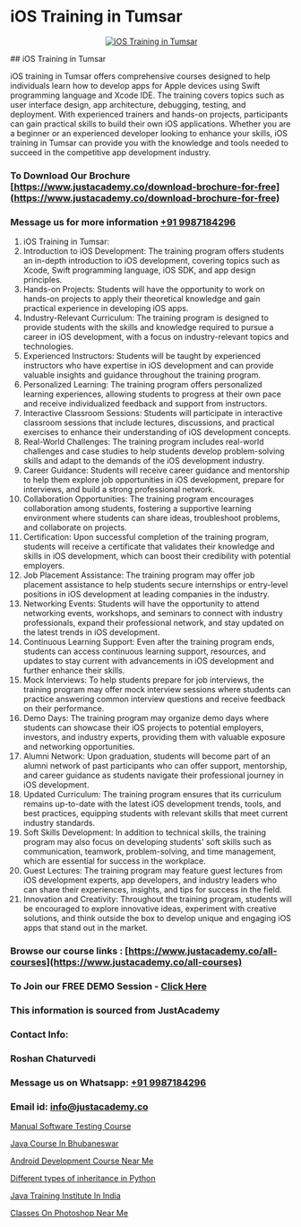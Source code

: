 # iOS Training in Tumsar

<p align="center">
  <a href="https://justacademy.co/course-detail/ios-training">
    <img src="https://justacademy.co/storage2/course_image/1676636008_course_image.webp" alt="iOS Training in Tumsar">
  </a>
</p>
## iOS Training in Tumsar

iOS training in Tumsar offers comprehensive courses designed to help individuals learn how to develop apps for Apple devices using Swift programming language and Xcode IDE. The training covers topics such as user interface design, app architecture, debugging, testing, and deployment. With experienced trainers and hands-on projects, participants can gain practical skills to build their own iOS applications. Whether you are a beginner or an experienced developer looking to enhance your skills, iOS training in Tumsar can provide you with the knowledge and tools needed to succeed in the competitive app development industry.
### To Download Our Brochure [https://www.justacademy.co/download-brochure-for-free](https://www.justacademy.co/download-brochure-for-free)
### Message us for more information [+91 9987184296](https://api.whatsapp.com/send?phone=919987184296)
1) iOS Training in Tumsar:
1) Introduction to iOS Development: The training program offers students an in-depth introduction to iOS development, covering topics such as Xcode, Swift programming language, iOS SDK, and app design principles.
2) Hands-on Projects: Students will have the opportunity to work on hands-on projects to apply their theoretical knowledge and gain practical experience in developing iOS apps.
3) Industry-Relevant Curriculum: The training program is designed to provide students with the skills and knowledge required to pursue a career in iOS development, with a focus on industry-relevant topics and technologies.
4) Experienced Instructors: Students will be taught by experienced instructors who have expertise in iOS development and can provide valuable insights and guidance throughout the training program.
5) Personalized Learning: The training program offers personalized learning experiences, allowing students to progress at their own pace and receive individualized feedback and support from instructors.
6) Interactive Classroom Sessions: Students will participate in interactive classroom sessions that include lectures, discussions, and practical exercises to enhance their understanding of iOS development concepts.
7) Real-World Challenges: The training program includes real-world challenges and case studies to help students develop problem-solving skills and adapt to the demands of the iOS development industry.
8) Career Guidance: Students will receive career guidance and mentorship to help them explore job opportunities in iOS development, prepare for interviews, and build a strong professional network.
9) Collaboration Opportunities: The training program encourages collaboration among students, fostering a supportive learning environment where students can share ideas, troubleshoot problems, and collaborate on projects.
10) Certification: Upon successful completion of the training program, students will receive a certificate that validates their knowledge and skills in iOS development, which can boost their credibility with potential employers.
11) Job Placement Assistance: The training program may offer job placement assistance to help students secure internships or entry-level positions in iOS development at leading companies in the industry.
12) Networking Events: Students will have the opportunity to attend networking events, workshops, and seminars to connect with industry professionals, expand their professional network, and stay updated on the latest trends in iOS development.
13) Continuous Learning Support: Even after the training program ends, students can access continuous learning support, resources, and updates to stay current with advancements in iOS development and further enhance their skills.
14) Mock Interviews: To help students prepare for job interviews, the training program may offer mock interview sessions where students can practice answering common interview questions and receive feedback on their performance.
15) Demo Days: The training program may organize demo days where students can showcase their iOS projects to potential employers, investors, and industry experts, providing them with valuable exposure and networking opportunities.
16) Alumni Network: Upon graduation, students will become part of an alumni network of past participants who can offer support, mentorship, and career guidance as students navigate their professional journey in iOS development.
17) Updated Curriculum: The training program ensures that its curriculum remains up-to-date with the latest iOS development trends, tools, and best practices, equipping students with relevant skills that meet current industry standards.
18) Soft Skills Development: In addition to technical skills, the training program may also focus on developing students' soft skills such as communication, teamwork, problem-solving, and time management, which are essential for success in the workplace.
19) Guest Lectures: The training program may feature guest lectures from iOS development experts, app developers, and industry leaders who can share their experiences, insights, and tips for success in the field.
20) Innovation and Creativity: Throughout the training program, students will be encouraged to explore innovative ideas, experiment with creative solutions, and think outside the box to develop unique and engaging iOS apps that stand out in the market.

### Browse our course links : [https://www.justacademy.co/all-courses](https://www.justacademy.co/all-courses) 
### To Join our FREE DEMO Session - [Click Here](https://www.justacademy.co/register-for-course-demo)


### This information is sourced from JustAcademy
### Contact Info:
### Roshan Chaturvedi
### Message us on Whatsapp: [+91 9987184296](https://api.whatsapp.com/send?phone=919987184296)
### Email id: [info@justacademy.co](mailto:info@justacademy.co)
                
[Manual Software Testing Course](https://www.linkedin.com/pulse/manual-software-testing-course-justacademy-sunnyvale-7wvzc?trackingId=i4CDr2OghFjaECuyBGqPqA%3D%3D&lipi=urn%3Ali%3Apage%3Ad_flagship3_company_admin%3BY8luX3FqRoKvysGk6zzShw%3D%3D)

[Java Course In Bhubaneswar](https://www.linkedin.com/pulse/java-course-bhubaneswar-justacademy-beangaluru-hchhc/)

[Android Development Course Near Me](https://medium.com/@namusn/android-development-course-near-me-e9c0134acbcb)

[Different types of inheritance in Python](https://medium.com/@akanshapatil/different-types-of-inheritance-in-python-883d565598f6)

[Java Training Institute In India](https://justacademyin.github.io/justacademy/java-training-institute-in-india)

[Classes On Photoshop Near Me](https://justacademyin.github.io/justacademy/classes-on-photoshop-near-me)

